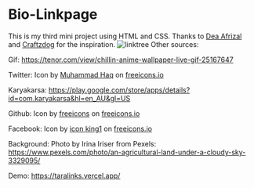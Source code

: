 # Bio-Linkpage
This is my third mini project using HTML and CSS.
Thanks to <a href="https://github.com/deaaprizal/taptapdor-linktree" target="_blank">Dea Afrizal</a> and <a href="https://github.com/craftzdog/link-in-bio" target="_blank">Craftzdog</a> for the inspiration.
![linktree](https://user-images.githubusercontent.com/97841052/189495913-bcf933f3-3f27-48ca-809c-fccfa3748bd7.JPG)
Other sources:

Gif: https://tenor.com/view/chillin-anime-wallpaper-live-gif-25167647

Twitter: Icon by <a href="https://freeicons.io/profile/823">Muhammad Haq</a> on <a href="https://freeicons.io">freeicons.io</a>

Karyakarsa: https://play.google.com/store/apps/details?id=com.karyakarsa&hl=en_AU&gl=US

Github: Icon by <a href="https://freeicons.io/profile/3">freeicons</a> on <a href="https://freeicons.io">freeicons.io</a>
    
Facebook: Icon by <a href="https://freeicons.io/profile/3">icon king1</a> on <a href="https://freeicons.io">freeicons.io</a>

Background: Photo by Irina Iriser from Pexels: https://www.pexels.com/photo/an-agricultural-land-under-a-cloudy-sky-3329095/

Demo: https://taralinks.vercel.app/
